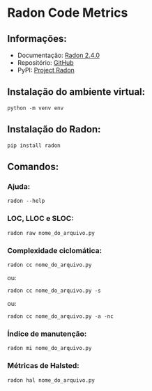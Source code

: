 # Radon Code Metrics


  ## Informações:
   * Documentação: [Radon 2.4.0](https://radon.readthedocs.io/en/latest/index.html)
   * Repositório: [GitHub](https://github.com/rubik/radon)
   * PyPI: [Project Radon](https://pypi.org/project/radon/)


  ## Instalação do ambiente virtual:
    python -m venv env


  ## Instalação do Radon:  
    pip install radon


  ## Comandos:
  ### Ajuda:
    radon --help
  ### LOC, LLOC e SLOC: 
    radon raw nome_do_arquivo.py
  ### Complexidade ciclomática:
    radon cc nome_do_arquivo.py
  ou:

    radon cc nome_do_arquivo.py -s
  ou:
  
    radon cc nome_do_arquivo.py -a -nc
  ### Índice de manutenção:
    radon mi nome_do_arquivo.py
  ### Métricas de Halsted:
    radon hal nome_do_arquivo.py